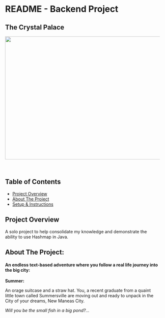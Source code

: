 # README - Backend Project

##  The Crystal Palace 

<p align="center">
<img src="https://sitnshow.com/wp-content/uploads/2018/03/red-velvet-rope.jpg" align="center" width="800" height="400"/>
</p>

<br>

## Table of Contents
- [Project Overview](#Project-Overview)
- [About The Project](#About-The-Project)
- [Setup & Instructions](#Setup-&-Instructions)
 
## Project Overview
 
A solo project to help consolidate my knowledge and demonstrate the ability to use Hashmap in Java.

## About The Project:
#### An endless text-based adventure where you follow a real life journey into the big city:

<p>

**Summer:**
  
An orage suitcase and a straw hat. You, a recent graduate from a quaint little town called Summersville are moving out and ready to unpack in the City of your dreams, New Maneas City. </p>

*Will you be the small fish in a big pond?...* 

